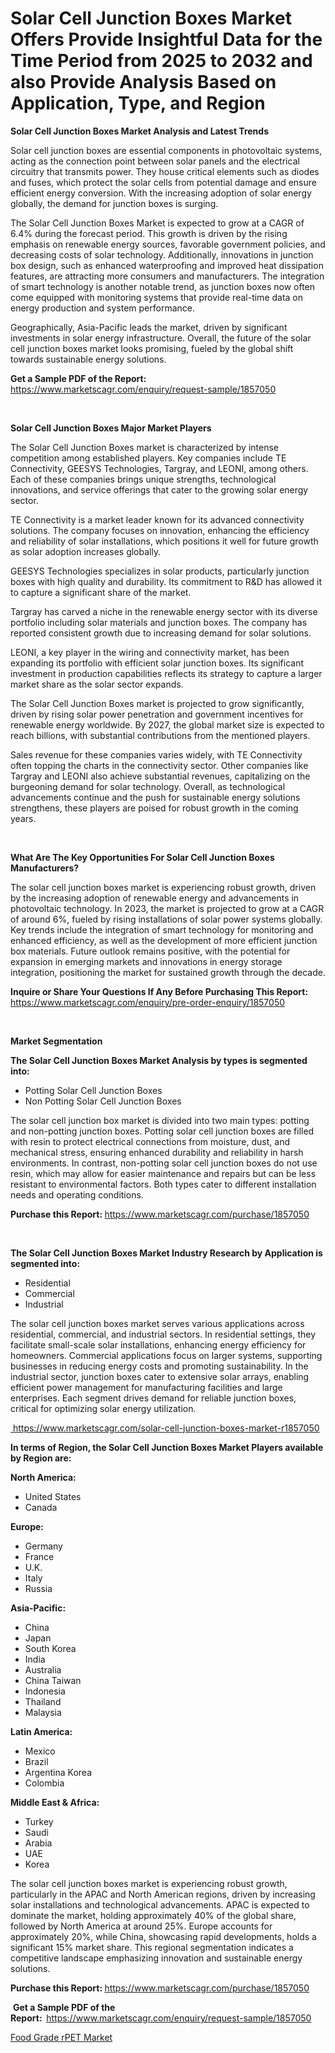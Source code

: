 <p><h1>Solar Cell Junction Boxes Market Offers Provide Insightful Data for the Time Period from 2025 to 2032 and also Provide Analysis Based on Application, Type, and Region</h1></p><p><strong>Solar Cell Junction Boxes Market Analysis and Latest Trends</strong></p>
<p><p>Solar cell junction boxes are essential components in photovoltaic systems, acting as the connection point between solar panels and the electrical circuitry that transmits power. They house critical elements such as diodes and fuses, which protect the solar cells from potential damage and ensure efficient energy conversion. With the increasing adoption of solar energy globally, the demand for junction boxes is surging.</p><p>The Solar Cell Junction Boxes Market is expected to grow at a CAGR of 6.4% during the forecast period. This growth is driven by the rising emphasis on renewable energy sources, favorable government policies, and decreasing costs of solar technology. Additionally, innovations in junction box design, such as enhanced waterproofing and improved heat dissipation features, are attracting more consumers and manufacturers. The integration of smart technology is another notable trend, as junction boxes now often come equipped with monitoring systems that provide real-time data on energy production and system performance.</p><p>Geographically, Asia-Pacific leads the market, driven by significant investments in solar energy infrastructure. Overall, the future of the solar cell junction boxes market looks promising, fueled by the global shift towards sustainable energy solutions.</p></p>
<p><strong>Get a Sample PDF of the Report:&nbsp;</strong> <a href="https://www.marketscagr.com/enquiry/request-sample/1857050?utm_campaign=3440&utm_medium=2&utm_source=Github&utm_content=ia&utm_term=27032025&utm_id=solar-cell-junction-boxes">https://www.marketscagr.com/enquiry/request-sample/1857050</a></p>
<p>&nbsp;</p>
<p><strong>Solar Cell Junction Boxes Major Market Players</strong></p>
<p><p>The Solar Cell Junction Boxes market is characterized by intense competition among established players. Key companies include TE Connectivity, GEESYS Technologies, Targray, and LEONI, among others. Each of these companies brings unique strengths, technological innovations, and service offerings that cater to the growing solar energy sector.</p><p>TE Connectivity is a market leader known for its advanced connectivity solutions. The company focuses on innovation, enhancing the efficiency and reliability of solar installations, which positions it well for future growth as solar adoption increases globally. </p><p>GEESYS Technologies specializes in solar products, particularly junction boxes with high quality and durability. Its commitment to R&D has allowed it to capture a significant share of the market.</p><p>Targray has carved a niche in the renewable energy sector with its diverse portfolio including solar materials and junction boxes. The company has reported consistent growth due to increasing demand for solar solutions.</p><p>LEONI, a key player in the wiring and connectivity market, has been expanding its portfolio with efficient solar junction boxes. Its significant investment in production capabilities reflects its strategy to capture a larger market share as the solar sector expands.</p><p>The Solar Cell Junction Boxes market is projected to grow significantly, driven by rising solar power penetration and government incentives for renewable energy worldwide. By 2027, the global market size is expected to reach billions, with substantial contributions from the mentioned players.</p><p>Sales revenue for these companies varies widely, with TE Connectivity often topping the charts in the connectivity sector. Other companies like Targray and LEONI also achieve substantial revenues, capitalizing on the burgeoning demand for solar technology. Overall, as technological advancements continue and the push for sustainable energy solutions strengthens, these players are poised for robust growth in the coming years.</p></p>
<p>&nbsp;</p>
<p><strong>What Are The Key Opportunities For Solar Cell Junction Boxes Manufacturers?</strong></p>
<p><p>The solar cell junction boxes market is experiencing robust growth, driven by the increasing adoption of renewable energy and advancements in photovoltaic technology. In 2023, the market is projected to grow at a CAGR of around 6%, fueled by rising installations of solar power systems globally. Key trends include the integration of smart technology for monitoring and enhanced efficiency, as well as the development of more efficient junction box materials. Future outlook remains positive, with the potential for expansion in emerging markets and innovations in energy storage integration, positioning the market for sustained growth through the decade.</p></p>
<p><strong>Inquire or Share Your Questions If Any Before Purchasing This Report:</strong> <a href="https://www.marketscagr.com/enquiry/pre-order-enquiry/1857050?utm_campaign=3440&utm_medium=2&utm_source=Github&utm_content=ia&utm_term=27032025&utm_id=solar-cell-junction-boxes">https://www.marketscagr.com/enquiry/pre-order-enquiry/1857050</a></p>
<p>&nbsp;</p>
<p><strong>Market Segmentation</strong></p>
<p><strong>The Solar Cell Junction Boxes Market Analysis by types is segmented into:</strong></p>
<p><ul><li>Potting Solar Cell Junction Boxes</li><li>Non Potting Solar Cell Junction Boxes</li></ul></p>
<p><p>The solar cell junction box market is divided into two main types: potting and non-potting junction boxes. Potting solar cell junction boxes are filled with resin to protect electrical connections from moisture, dust, and mechanical stress, ensuring enhanced durability and reliability in harsh environments. In contrast, non-potting solar cell junction boxes do not use resin, which may allow for easier maintenance and repairs but can be less resistant to environmental factors. Both types cater to different installation needs and operating conditions.</p></p>
<p><strong>Purchase this Report:&nbsp;</strong><a href="https://www.marketscagr.com/purchase/1857050?utm_campaign=3440&utm_medium=2&utm_source=Github&utm_content=ia&utm_term=27032025&utm_id=solar-cell-junction-boxes">https://www.marketscagr.com/purchase/1857050</a></p>
<p>&nbsp;</p>
<p><strong>The Solar Cell Junction Boxes Market Industry Research by Application is segmented into:</strong></p>
<p><ul><li>Residential</li><li>Commercial</li><li>Industrial</li></ul></p>
<p><p>The solar cell junction boxes market serves various applications across residential, commercial, and industrial sectors. In residential settings, they facilitate small-scale solar installations, enhancing energy efficiency for homeowners. Commercial applications focus on larger systems, supporting businesses in reducing energy costs and promoting sustainability. In the industrial sector, junction boxes cater to extensive solar arrays, enabling efficient power management for manufacturing facilities and large enterprises. Each segment drives demand for reliable junction boxes, critical for optimizing solar energy utilization.</p></p>
<p><a href="https://www.marketscagr.com/solar-cell-junction-boxes-market-r1857050?utm_campaign=3440&utm_medium=2&utm_source=Github&utm_content=ia&utm_term=27032025&utm_id=solar-cell-junction-boxes">&nbsp;https://www.marketscagr.com/solar-cell-junction-boxes-market-r1857050</a></p>
<p><strong>In terms of Region, the Solar Cell Junction Boxes Market Players available by Region are:</strong></p>
<p>
    <p> <strong> North America: </strong>
        <ul>
            <li>United States</li>
            <li>Canada</li>
        </ul>
        </p> 
    <p> <strong> Europe: </strong>
        <ul>
            <li>Germany</li>
            <li>France</li>
            <li>U.K.</li>
            <li>Italy</li>
            <li>Russia</li>
        </ul>
        </p> 
    <p> <strong> Asia-Pacific: </strong>
        <ul>
            <li>China</li>
            <li>Japan</li>
            <li>South Korea</li>
            <li>India</li>
            <li>Australia</li>
            <li>China Taiwan</li>
            <li>Indonesia</li>
            <li>Thailand</li>
            <li>Malaysia</li>
        </ul>
        </p> 
    <p> <strong> Latin America: </strong>
        <ul>
            <li>Mexico</li>
            <li>Brazil</li>
            <li>Argentina Korea</li>
            <li>Colombia</li>
        </ul>
        </p> 
    <p> <strong> Middle East & Africa: </strong>
        <ul>
            <li>Turkey</li>
            <li>Saudi</li>
            <li>Arabia</li>
            <li>UAE</li>
            <li>Korea</li>
        </ul>
    </p>
    </p>
<p><p>The solar cell junction boxes market is experiencing robust growth, particularly in the APAC and North American regions, driven by increasing solar installations and technological advancements. APAC is expected to dominate the market, holding approximately 40% of the global share, followed by North America at around 25%. Europe accounts for approximately 20%, while China, showcasing rapid developments, holds a significant 15% market share. This regional segmentation indicates a competitive landscape emphasizing innovation and sustainable energy solutions.</p></p>
<p><strong>Purchase this Report: </strong><a href="https://www.marketscagr.com/purchase/1857050?utm_campaign=3440&utm_medium=2&utm_source=Github&utm_content=ia&utm_term=27032025&utm_id=solar-cell-junction-boxes">https://www.marketscagr.com/purchase/1857050</a></p>
<p>&nbsp;<strong>Get a Sample PDF of the Report:&nbsp;&nbsp;</strong><a href="https://www.marketscagr.com/enquiry/request-sample/1857050?utm_campaign=3440&utm_medium=2&utm_source=Github&utm_content=ia&utm_term=27032025&utm_id=solar-cell-junction-boxes">https://www.marketscagr.com/enquiry/request-sample/1857050</a></p>
<p><strong></strong></p>
<p><p><a href="https://github.com/fraryatena85/Market-Research-Report-List-1/blob/main/food-grade-rpet-market.md?utm_campaign=3440&utm_medium=2&utm_source=Github&utm_content=ia&utm_term=27032025&utm_id=solar-cell-junction-boxes">Food Grade rPET Market</a></p></p>